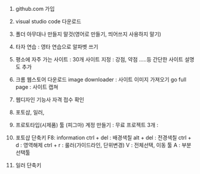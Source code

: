1. github.com 가입 
2. visual studio code 다운로드 
3. 폴더 아무대나 만들지 말것(영어로 만들기, 띄어쓰지 사용하지 말기)
4. 타자 연습 : 영타 연습으로 알파벳 쓰기 
5. 평소에 자주 가는 사이트 : 30개 
   사이트 지정 : 강점, 약점 .....등 간단한 사이트 설명도 추가 
6. 크롬 웹스토어 다운로드 
   image downloader : 사이트 이미지 가져오기 
   go full page : 사이트 캡쳐 

7. 웹디자인 기능사 자격 접수 확인 
8. 포토샵, 일러, 
9. 프로토타입(시제품) 툴 (피그마) 계정 만들기 : 무료
   프로젝트 3개 : 
10. 포토샵 단축키
F8: information
ctrl + del : 배경색칠 
alt  + del : 전경색칠 
ctrl + d : 영역해제 
ctrl + r : 룰러(가이드라인, 단위변경)
V : 전체선택, 이동 툴 
A : 부분선택툴 

11. 일러 단축키 



    

   